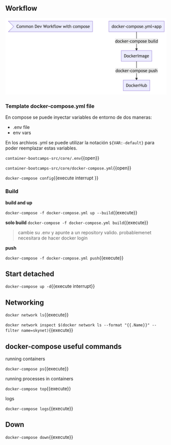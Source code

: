 
## Workflow

![1](assets/workflow.png)




### Template docker-compose.yml file

En compose se puede inyectar variables de entorno de dos maneras:
- .env file
- env vars

En los archivos .yml se puede utilizar la notación `${VAR:-default}` para poder reemplazar estas variables.

`container-bootcamps-src/core/.env`{{open}}

`container-bootcamps-src/core/docker-compose.yml`{{open}}



`docker-compose config`{{execute interrupt }}

### Build

**build and up**


`docker-compose -f docker-compose.yml up --build`{{execute}}


**solo build**
`docker-compose -f docker-compose.yml build`{{execute}}


> cambie su .env y apunte a un repository valido.
> probablemenet necesitara de hacer docker login

**push**

`docker-compose -f docker-compose.yml push`{{execute}}

## Start detached

`docker-compose up -d`{{execute interrupt}}




## Networking

`docker network ls`{{execute}}

`docker network inspect $(docker network ls --format "{{.Name}}" --filter name=skynet)`{{execute}}


## docker-compose useful commands


running containers

`docker-compose ps`{{execute}}

running processes in containers

`docker-compose top`{{execute}}

logs

`docker-compose logs`{{execute}}



## Down
`docker-compose down`{{execute}}